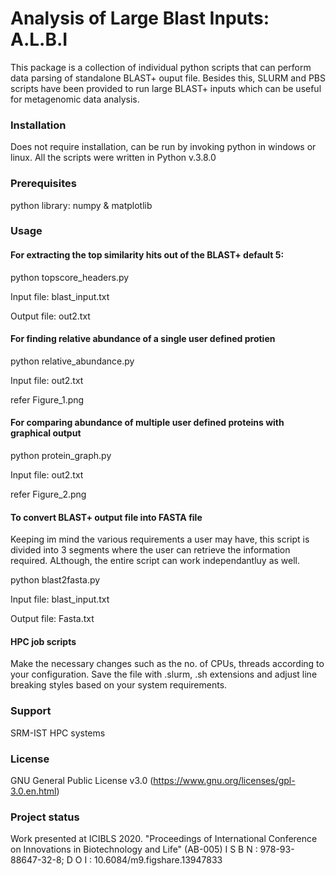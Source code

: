 # Analysis of Large Blast Inputs: A.L.B.I

This package is a collection of individual python scripts that can perform data parsing of standalone BLAST+ ouput file. Besides this, SLURM and PBS scripts have been provided to run large BLAST+ inputs which can be useful for metagenomic data analysis.


### Installation

Does not require installation, can be run by invoking python in windows or linux. All the scripts were written in Python v.3.8.0

### Prerequisites

python library: numpy & matplotlib 

### Usage

#### For extracting the top similarity hits out of the BLAST+ default 5:

python topscore_headers.py

Input file: blast_input.txt 

Output file: out2.txt
  
#### For finding relative abundance of a single user defined protien

python relative_abundance.py

Input file: out2.txt

refer Figure_1.png

#### For comparing abundance of multiple user defined proteins with graphical output

python protein_graph.py

Input file: out2.txt

refer Figure_2.png

#### To convert BLAST+ output file into FASTA file

Keeping im mind the various requirements a user may have, this script is divided into 3 segments where the user can retrieve the information required. ALthough, the entire script can work independantluy as well. 

python blast2fasta.py

Input file: blast_input.txt

Output file: Fasta.txt  


#### HPC job scripts

Make the necessary changes such as the no. of CPUs, threads according to your configuration. Save the file with .slurm, .sh extensions and adjust line breaking styles based on your system requirements. 

### Support

SRM-IST HPC systems

### License

GNU General Public License v3.0 (https://www.gnu.org/licenses/gpl-3.0.en.html)


### Project status
Work presented at ICIBLS 2020. "Proceedings of International Conference on  Innovations in Biotechnology and Life" (AB-005)
I S B N : 978-93-88647-32-8; D O I : 10.6084/m9.figshare.13947833

